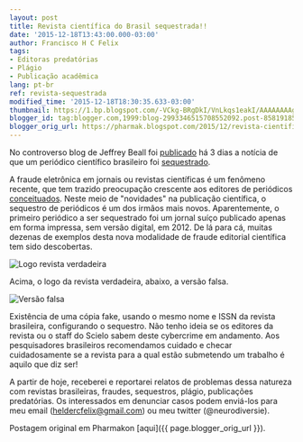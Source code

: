 ```yaml
---
layout: post
title: Revista científica do Brasil sequestrada!!
date: '2015-12-18T13:43:00.000-03:00'
author: Francisco H C Felix
tags:
- Editoras predatórias
- Plágio
- Publicação acadêmica
lang: pt-br
ref: revista-sequestrada
modified_time: '2015-12-18T18:30:35.633-03:00'
thumbnail: https://1.bp.blogspot.com/-VCkg-BRgDkI/VnLkqs1eakI/AAAAAAAAgME/-Cc2uR0H-Gk/s72-c/vero.png
blogger_id: tag:blogger.com,1999:blog-2993346515708552092.post-8581918562410676622
blogger_orig_url: https://pharmak.blogspot.com/2015/12/revista-cientifica-do-brasil-sequestrada.html
---
```


No controverso blog de Jeffrey Beall foi [publicado](https://scholarlyoa.com/2015/12/15/mit-journal-hijacked/) há 3 dias a notícia de que um periódico científico brasileiro foi [sequestrado](https://pt.wikipedia.org/wiki/Sequestro_de_peri%C3%B3dico_cient%C3%ADfico).

A fraude eletrônica em jornais ou revistas científicas é um fenômeno recente, que tem trazido preocupação crescente aos editores de periódicos [conceituados](https://blog.scielo.org/blog/2014/03/31/a-principio-era-os-plagios-agora-tambem-papers-automaticos-falsos/).
Neste meio de "novidades" na publicação científica, o sequestro de periódicos é um dos irmãos mais novos. Aparentemente, o primeiro periódico a ser sequestrado foi um jornal suíço publicado apenas em forma impressa, sem versão digital, em 2012. De lá para cá, muitas dezenas de exemplos desta nova modalidade de fraude editorial científica tem sido descobertas.

![Logo revista verdadeira](https://1.bp.blogspot.com/-VCkg-BRgDkI/VnLkqs1eakI/AAAAAAAAgME/-Cc2uR0H-Gk/s400/vero.png)

Acima, o logo da revista verdadeira, abaixo, a versão falsa.

![Versão falsa](https://scholarlyoa.files.wordpress.com/2015/12/revista-brasileira-de-medicina-do-esporte.jpg)

Existência de uma cópia fake, usando o mesmo nome e ISSN da revista brasileira, configurando o sequestro. Não tenho ideia se os editores da revista ou o staff do Scielo sabem deste cybercrime em andamento. Aos pesquisadores brasileiros recomendamos cuidado e checar cuidadosamente se a revista para a qual estão submetendo um trabalho é aquilo que diz ser!

A partir de hoje, receberei e reportarei relatos de problemas dessa natureza com revistas brasileiras, fraudes, sequestros, plágio, publicações predatórias. Os interessados em denunciar casos podem enviá-los para meu email (heldercfelix@gmail.com) ou meu twitter (@neurodiversie).

Postagem original em Pharmakon [aqui]({{ page.blogger_orig_url }}).
